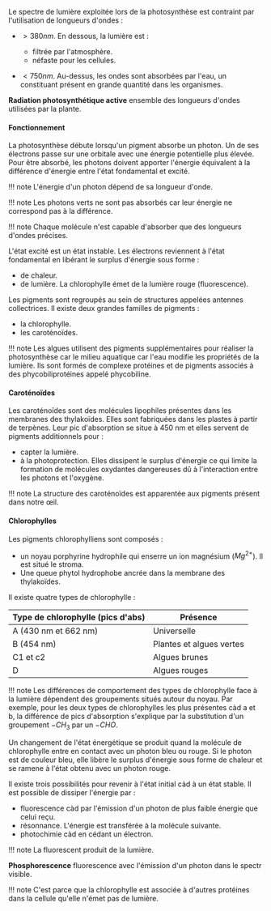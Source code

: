Le spectre de lumière exploitée lors de la photosynthèse est contraint par l'utilisation de longueurs d'ondes :

* $\gt 380nm$. En dessous, la lumière est :
    
    * filtrée par l'atmosphère.
    * néfaste pour les cellules.

* $\lt 750nm$. Au-dessus, les ondes sont absorbées par l'eau, un constituant présent en grande quantité dans les organismes.

__Radiation photosynthétique active__ ensemble des longueurs d'ondes utilisées par la plante.
#### Fonctionnement

La photosynthèse débute lorsqu'un pigment absorbe un photon. Un de ses électrons passe sur une orbitale avec une énergie potentielle plus élevée. Pour être absorbé, les photons doivent apporter l'énergie équivalent à la différence d'énergie entre l'état fondamental et excité.

!!! note
    L'énergie d'un photon dépend de sa longueur d'onde.

!!! note
    Les photons verts ne sont pas absorbés car leur énergie ne correspond pas à la différence.

!!! note
    Chaque molécule n'est capable d'absorber que des longueurs d'ondes précises.

L'état excité est un état instable. Les électrons reviennent à l'état fondamental en libérant le surplus d'énergie sous forme :

* de chaleur.
* de lumière. La chlorophylle émet de la lumière rouge (fluorescence).

Les pigments sont regroupés au sein de structures appelées antennes collectrices. Il existe deux grandes familles de pigments :

* la chlorophylle.
* les caroténoïdes.

!!! note
    Les algues utilisent des pigments supplémentaires pour réaliser la photosynthèse car le milieu aquatique car l'eau modifie les propriétés de la lumière. Ils sont formés de complexe protéines et de pigments associés à des phycobiliprotéines appelé phycobiline.

#### Caroténoïdes

Les caroténoïdes sont des molécules lipophiles présentes dans les membranes des thylakoïdes. Elles sont fabriquées dans les plastes à partir de terpènes. Leur pic d'absorption se situe à 450 nm et elles servent de pigments additionnels pour :

* capter la lumière.
* à la photoprotection. Elles dissipent le surplus d'énergie ce qui limite la formation de molécules oxydantes dangereuses dû à l'interaction entre les photons et l'oxygène.

!!! note
    La structure des caroténoïdes est apparentée aux pigments présent dans notre œil.

#### Chlorophylles

Les pigments chlorophylliens sont composés :

* un noyau porphyrine hydrophile qui enserre un ion magnésium ($Mg^{2+}$). Il est situé le stroma.
* Une queue phytol hydrophobe ancrée dans la membrane des thylakoïdes.

Il existe quatre types de chlorophylle :

Type de chlorophylle (pics d'abs) | Présence
----------------------------------|-------
A (430 nm et 662 nm)              | Universelle
B (454 nm)                        | Plantes et algues vertes
C1 et c2                          | Algues brunes
D                                 | Algues rouges

!!! note
    Les différences de comportement des types de chlorophylle face à la lumière dépendent des groupements situés autour du noyau. Par exemple, pour les deux types de chlorophylles les plus présentes càd a et b, la différence de pics d'absorption s'explique par la substitution d'un groupement $-CH_3$ par un $-CHO$.

Un changement de l'état énergétique se produit quand la molécule de chlorophylle entre en contact avec un photon bleu ou rouge. Si le photon est de couleur bleu, elle libère le surplus d'énergie sous forme de chaleur et se ramene à l'état obtenu avec un photon rouge.

Il existe trois possibilités pour revenir à l'état initial càd à un état stable. Il est possible de dissiper l'énergie par :

* fluorescence càd par l'émission d'un photon de plus faible énergie que celui reçu.
* résonnance. L'énergie est transférée à la molécule suivante.
* photochimie càd en cédant un électron.

!!! note
    La fluorescent produit de la lumière.

__Phosphorescence__ fluorescence avec l'émission d'un photon dans le spectr visible.

!!! note
    C'est parce que la chlorophylle est associée à d'autres protéines dans la cellule qu'elle n'émet pas de lumière.